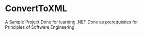 # ConvertToXML
A Sample Project Done for learning .NET Done as prerequisites for Principles of Software Engineering 
